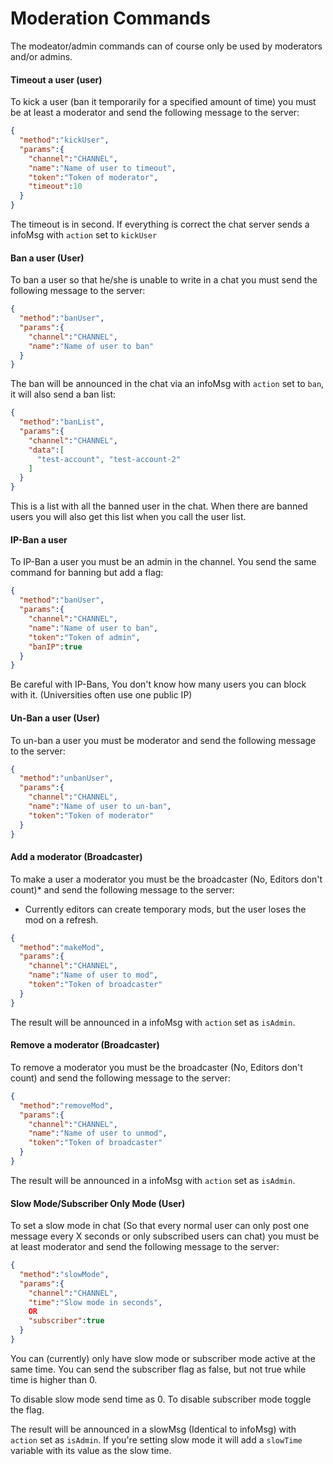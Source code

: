 # Moderation Commands

The modeator/admin commands can of course only be used by moderators and/or admins.

#### Timeout a user (user)

To kick a user (ban it temporarily for a specified amount of time) you must be at least a moderator and send the following message to the server:

```json
{
  "method":"kickUser",
  "params":{
    "channel":"CHANNEL",
    "name":"Name of user to timeout",
    "token":"Token of moderator",
    "timeout":10
  }
}
```

The timeout is in second. If everything is correct the chat server sends a infoMsg with `action` set to `kickUser`

#### Ban a user (User)

To ban a user so that he/she is unable to write in a chat you must send the following message to the server:

```json
{
  "method":"banUser",
  "params":{
    "channel":"CHANNEL",
    "name":"Name of user to ban"
  }
}
```

The ban will be announced in the chat via an infoMsg with `action` set to `ban`, it will also send a ban list:

```json
{
  "method":"banList",
  "params":{
    "channel":"CHANNEL",
    "data":[
      "test-account", "test-account-2"
    ]
  }
}
```

This is a list with all the banned user in the chat. When there are banned users you will also get this list when you call the user list.

#### IP-Ban a user

To IP-Ban a user you must be an admin in the channel. You send the same command for banning but add a flag:

```json
{
  "method":"banUser",
  "params":{
    "channel":"CHANNEL",
    "name":"Name of user to ban",
    "token":"Token of admin",
    "banIP":true
  }
}
```

Be careful with IP-Bans, You don't know how many users you can block with it. (Universities often use one public IP)

#### Un-Ban a user (User)

To un-ban a user you must be moderator and send the following message to the server:

```json
{
  "method":"unbanUser",
  "params":{
    "channel":"CHANNEL",
    "name":"Name of user to un-ban",
    "token":"Token of moderator"
  }
}
```

#### Add a moderator (Broadcaster)

To make a user a moderator you must be the broadcaster (No, Editors don't count)* and send the following message to the server:

* Currently editors can create temporary mods, but the user loses the mod on a refresh.

```json
{
  "method":"makeMod",
  "params":{
    "channel":"CHANNEL",
    "name":"Name of user to mod",
    "token":"Token of broadcaster"
  }
}
```

The result will be announced in a infoMsg with `action` set as `isAdmin`.

#### Remove a moderator (Broadcaster)

To remove a moderator you must be the broadcaster (No, Editors don't count) and send the following message to the server:

```json
{
  "method":"removeMod",
  "params":{
    "channel":"CHANNEL",
    "name":"Name of user to unmod",
    "token":"Token of broadcaster"
  }
}
```

The result will be announced in a infoMsg with `action` set as `isAdmin`.

#### Slow Mode/Subscriber Only Mode (User)

To set a slow mode in chat (So that every normal user can only post one message every X seconds or only subscribed users can chat) you must be at least moderator and send the following message to the server:

```json
{
  "method":"slowMode",
  "params":{
    "channel":"CHANNEL",
    "time":"Slow mode in seconds",
    OR
    "subscriber":true
  }
}
```

You can (currently) only have slow mode or subscriber mode active at the same time. You can send the subscriber flag as false, but not true while time is higher than 0.

To disable slow mode send time as 0. To disable subscriber mode toggle the flag.

The result will be announced in a slowMsg (Identical to infoMsg) with `action` set as `isAdmin`. If you're setting slow mode it will add a `slowTime` variable with its value as the slow time.
